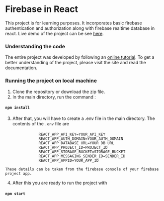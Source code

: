 # Firebase in React
This project is for learning purposes. It incorporates basic firebase authentication and authorization along with firebase realtime database in react.
Live demo of the project can be see [here](https://react-auth-with-firebase.web.app/).

### Understanding the code
The entire project was developed by following an [online tutorial](https://www.robinwieruch.de/complete-firebase-authentication-react-tutorial). To get a better understanding of the project, please visit the site and read the documentation.

### Running the project on local machine
1. Clone the repository or download the zip file.
2. In the main directory, run the command : 
####              `npm install`
3. After that, you will have to create a .env file in the main directory. The contents of the `.env` file are <br />
####                   
                   REACT_APP_API_KEY=YOUR_API_KEY
                   REACT_APP_AUTH_DOMAIN=YOUR_AUTH_DOMAIN
                   REACT_APP_DATABASE_URL=YOUR_DB_URL
                   REACT_APP_PROJECT_ID=PROJECT_ID
                   REACT_APP_STORAGE_BUCKET=STORAGE_BUCKET
                   REACT_APP_MESSAGING_SENDER_ID=SENDER_ID
                   REACT_APP_APPID=YOUR_APP_ID
               
    These details can be taken from the firebase console of your firebase project app.
 4. After this you are ready to run the project with 
####               `npm start`
